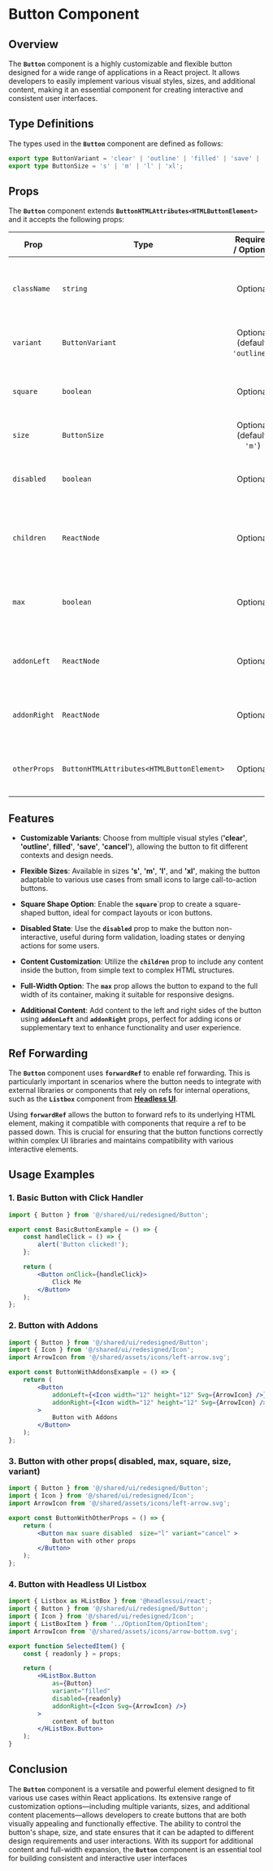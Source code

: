 # Button Component 
## Overview
The **`Button`** component is a highly customizable and flexible button designed for a wide range of applications in a React project. It allows developers to easily implement various visual styles, sizes, and additional content, making it an essential component for creating interactive and consistent user interfaces.

## Type Definitions
The types used in the **`Button`** component are defined as follows:
```typescript
export type ButtonVariant = 'clear' | 'outline' | 'filled' | 'save' | 'cancel';
export type ButtonSize = 's' | 'm' | 'l' | 'xl';
```
## Props 
The **`Button`** component extends **`ButtonHTMLAttributes<HTMLButtonElement>`** and it  accepts the following props:

| Prop         | Type                                        | Required / Optional | Description                                                                 |
|--------------|---------------------------------------------|:-------------------:|-----------------------------------------------------------------------------|
| `className`  | `string`                                    | Optional            | Additional custom class names to style the button.                          |
| `variant`    | `ButtonVariant` | Optional (default: `'outline'`) | Determines the visual style of the button.                                  |
| `square`     | `boolean`                                   | Optional            | If `true`, the button will have a square shape.                             |
| `size`       | `ButtonSize`                 | Optional (default: `'m'`) | Specifies the size of the button.                                           |
| `disabled`   | `boolean`                                   | Optional            | If `true`, the button will be disabled and non-interactive.                 |
| `children`   | `ReactNode`                                 | Optional            | The content to be displayed inside the button.                              |
| `max`        | `boolean`                                   | Optional            | If `true`, the button will expand to take the full available width.         |
| `addonLeft`  | `ReactNode`                                 | Optional            | Content to be placed on the left side of the button.                        |
| `addonRight` | `ReactNode`                                 | Optional            | Content to be placed on the right side of the button.                       |
| `otherProps` | `ButtonHTMLAttributes<HTMLButtonElement>`   | Optional            | Any additional button HTML attributes.                                      |

## Features
- **Customizable Variants**: Choose from multiple visual styles (**'clear'**, **'outline'**, **filled'**, **'save'**, **'cancel'**), allowing the button to fit different contexts and design needs.

- **Flexible Sizes**: Available in sizes **'s'**, **'m'**, **'l'**, and **'xl'**, making the button adaptable to various use cases from small icons to large call-to-action buttons.

- **Square Shape Option**: Enable the **`square`**`prop to create a square-shaped button, ideal for compact layouts or icon buttons.

- **Disabled State**: Use the **`disabled`** prop to make the button non-interactive, useful during form validation, loading states or denying actions for some users.

- **Content Customization**: Utilize the **`children`** prop to include any content inside the button, from simple text to complex HTML structures.

- **Full-Width Option**: The **`max`** prop allows the button to expand to the full width of its container, making it suitable for responsive designs.

- **Additional Content**: Add content to the left and right sides of the button using **`addonLeft`** and **`addonRight`** props, perfect for adding icons or supplementary text to enhance functionality and user experience.
  
## Ref Forwarding
The **`Button`** component uses **`forwardRef`** to enable ref forwarding. This is particularly important in scenarios where the button needs to integrate with external libraries or components that rely on refs for internal operations, such as the **`Listbox`** component from **[Headless UI](https://headlessui.com/)**.

Using **`forwardRef`** allows the button to forward refs to its underlying HTML element, making it compatible with components that require a ref to be passed down. This is crucial for ensuring that the button functions correctly within complex UI libraries and maintains compatibility with various interactive elements.


## Usage Examples

### 1. Basic Button with Click Handler
```jsx
import { Button } from '@/shared/ui/redesigned/Button';

export const BasicButtonExample = () => {
    const handleClick = () => {
        alert('Button clicked!');
    };

    return (
        <Button onClick={handleClick}>
            Click Me
        </Button>
    );
};
```

### 2. Button with Addons
```jsx
import { Button } from '@/shared/ui/redesigned/Button';
import { Icon } from '@/shared/ui/redesigned/Icon';
import ArrowIcon from '@/shared/assets/icons/left-arrow.svg';

export const ButtonWithAddonsExample = () => {
    return (
        <Button
            addonLeft={<Icon width="12" height="12" Svg={ArrowIcon} />}
            addonRight={<Icon width="12" height="12" Svg={ArrowIcon} />}
        >
            Button with Addons
        </Button>
    );
};
```

### 3. Button with other props( disabled, max, square, size, variant)
```jsx
import { Button } from '@/shared/ui/redesigned/Button';
import { Icon } from '@/shared/ui/redesigned/Icon';
import ArrowIcon from '@/shared/assets/icons/left-arrow.svg';

export const ButtonWithOtherProps = () => {
    return (
        <Button max suare disabled  size="l" variant="cancel" >
            Button with other props
        </Button>
    );
};
```

### 4. Button with Headless UI Listbox
```jsx
import { Listbox as HListBox } from '@headlessui/react';
import { Button } from '@/shared/ui/redesigned/Button';
import { Icon } from '@/shared/ui/redesigned/Icon';
import { ListBoxItem } from '../OptionItem/OptionItem';
import ArrowIcon from '@/shared/assets/icons/arrow-bottom.svg';

export function SelectedItem() {
    const { readonly } = props;

    return (
        <HListBox.Button
            as={Button}
            variant="filled"
            disabled={readonly}
            addonRight={<Icon Svg={ArrowIcon} />}
        >
            content of button 
        </HListBox.Button>
    );
}
```

## Conclusion
The **`Button`** component is a versatile and powerful element designed to fit various use cases within React applications. Its extensive range of customization options—including multiple variants, sizes, and additional content placements—allows developers to create buttons that are both visually appealing and functionally effective. The ability to control the button's shape, size, and state ensures that it can be adapted to different design requirements and user interactions. With its support for additional content and full-width expansion, the **`Button`** component is an essential tool for building consistent and interactive user interfaces
